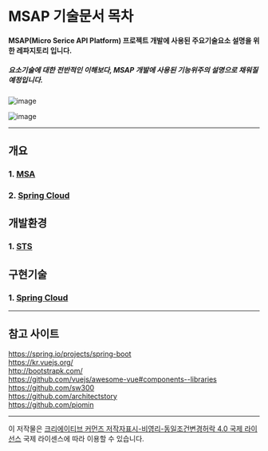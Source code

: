 # MSAP 기술문서 목차

#### MSAP(Micro Serice API Platform) 프로젝트 개발에 사용된 주요기술요소 설명을 위한 레파지토리 입니다.
##### 요소기술에 대한 전반적인 이해보다, MSAP 개발에 사용된 기능위주의 설명으로 채워질 예정입니다.

![image](https://user-images.githubusercontent.com/45334819/54955639-33d59b80-4f91-11e9-9d63-db9609926fac.png)

![image](https://user-images.githubusercontent.com/45334819/56145667-add0d180-5fdf-11e9-9bde-02316c7ca5ef.png)


<hr />

## 개요

### 1. [MSA](https://github.com/jukyellow/msapdoc/blob/master/1_%EA%B0%9C%EC%9A%941_MSA.md "MSA")
### 2. [Spring Cloud](https://github.com/jukyellow/Msap-Tech-Doc/blob/master/1_%EA%B0%9C%EC%9A%942_%EC%8A%A4%ED%94%84%EB%A7%81%ED%81%B4%EB%9D%BC%EC%9A%B0%EB%93%9C.md "Spring Cloud")

## 개발환경

### 1. [STS](https://github.com/jukyellow/Msap-Tech-Doc/blob/master/2_%EA%B0%9C%EB%B0%9C%ED%99%98%EA%B2%BD1_STS.md "STS")

## 구현기술

### 1. [Spring Cloud](https://github.com/jukyellow/msapdoc/blob/master/5_%EA%B5%AC%ED%98%841_Backend2_SpringCould.md "Spring Cloud")




<hr />

## 참고 사이트

https://spring.io/projects/spring-boot  
https://kr.vuejs.org/  
http://bootstrapk.com/  
https://github.com/vuejs/awesome-vue#components--libraries  
https://github.com/sw300  
https://github.com/architectstory  
https://github.com/piomin  

<hr />

이 저작물은 [크리에이티브 커먼즈 저작자표시-비영리-동일조건변경허락 4.0 국제 라이선스](https://creativecommons.org/licenses/by-nc-sa/4.0/deed.ko/ "링크 제목 ") 국제 라이센스에 따라 이용할 수 있습니다.
